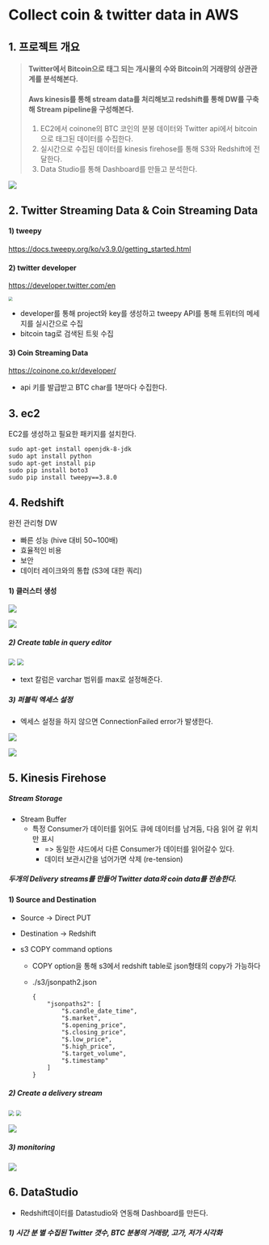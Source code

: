 # Collect coin & twitter data in AWS



## 1. 프로젝트 개요

> #### Twitter에서 Bitcoin으로 태그 되는 개시물의 수와 Bitcoin의 거래량의 상관관계를 분석해본다.
>
> #### Aws kinesis를 통해 stream data를 처리해보고 redshift를 통해 DW를 구축해 Stream pipeline을 구성해본다.
>
> 1. EC2에서  coinone의 BTC 코인의 분봉 데이터와 Twitter api에서 bitcoin으로 태그된 데이터를 수집한다.
> 2. 실시간으로 수집된 데이터를 kinesis firehose를 통해 S3와 Redshift에 전달한다.
> 3. Data Studio를 통해 Dashboard를 만들고 분석한다.

![](./images/demo.png)

## 2.  Twitter Streaming Data & Coin Streaming Data

#### 1) tweepy

https://docs.tweepy.org/ko/v3.9.0/getting_started.html

#### 2) twitter developer

https://developer.twitter.com/en

<img src="./images/apikey.png" style="zoom:50%;" /> 



- developer를 통해 project와 key를 생성하고 tweepy API를 통해 트위터의 메세지를 실시간으로 수집
- bitcoin tag로 검색된 트윗 수집

#### 3)  Coin Streaming Data

https://coinone.co.kr/developer/

- api 키를 발급받고 BTC char를 1분마다 수집한다.

## 3. ec2

EC2를 생성하고 필요한 패키지를 설치한다.

```
sudo apt-get install openjdk-8-jdk
sudo apt install python
sudo apt-get install pip
sudo pip install boto3
sudo pip install tweepy==3.8.0
```

## 4. Redshift

완전 관리형 DW

- 빠른 성능 (hive 대비 50~100배)
- 효율적인 비용
- 보안
- 데이터 레이크와의 통합 (S3에 대한 쿼리)

#### 1) 클러스터 생성

![](./images/red-1.png) 

![](./images/red-2.png) 

##### 2) Create table in query editor

<img src="./images/red-6.png" style="zoom: 80%;" /> 

<img src="./images/red-7.png" style="zoom:80%;" /> 

- text  칼럼은 varchar 범위를 max로 설정해준다.

##### 3) 퍼블릭 엑세스 설정

- 엑세스 설정을 하지 않으면 ConnectionFailed error가 발생한다.

![](./images/red-err.png) 

![](./images/red-5.png) 



## 5. Kinesis Firehose

##### Stream Storage

- Stream Buffer 
  - 특정 Consumer가 데이터를 읽어도 큐에 데이터를 남겨둠, 다음 읽어 갈 위치만 표시
    - => 동일한 샤드에서 다른 Consumer가 데이터를 읽어갈수 있다.
    - 데이터 보관시간을 넘어가면 삭제 (re-tension)

##### 두개의 Delivery streams를 만들어 Twitter data와 coin data를 전송한다.

#### 1) Source and Destination

- Source -> Direct PUT

- Destination -> Redshift

- s3 COPY command options 

  - COPY option을 통해 s3에서 redshift table로 json형태의 copy가 가능하다

  - ./s3/jsonpath2.json

    ```
    {
        "jsonpaths2": [
            "$.candle_date_time",
            "$.market",
            "$.opening_price",
            "$.closing_price",
            "$.low_price",
            "$.high_price",
            "$.target_volume",
            "$.timestamp"
        ]
    }
    ```

##### 2) Create a delivery stream

<img src="./images/f-1.png" style="zoom: 67%;" /> 

<img src="./images/f-2.png" style="zoom:67%;" /> 



![](./images/f-3.png) 

##### 3) monitoring

![](./images/f-4.png) 



## 6. DataStudio

- Redshift데이터를 Datastudio와 연동해 Dashboard를 만든다. 

##### 1) 시간  분 별 수집된 Twitter 갯수, BTC 분봉의 거래량, 고가, 저가 시각화